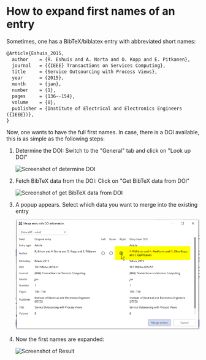 # How to expand first names of an entry

Sometimes, one has a BibTeX/biblatex entry with abbreviated short names:

```
@Article{Eshuis_2015,
  author    = {R. Eshuis and A. Norta and O. Kopp and E. Pitkanen},
  journal   = {{IEEE} Transactions on Services Computing},
  title     = {Service Outsourcing with Process Views},
  year      = {2015},
  month     = {jan},
  number    = {1},
  pages     = {136--154},
  volume    = {8},
  publisher = {Institute of Electrical and Electronics Engineers ({IEEE})},
}
```

Now, one wants to have the full first names. In case, there is a DOI available, this is as simple as the following steps:

1.  Determine the DOI: Switch to the "General" tab and click on "Look up DOI"

    <img src="../.gitbook/assets/expand-firstnames-step-1.png" alt="Screenshot of determine DOI" data-size="original">
2.  Fetch BibTeX data from the DOI: Click on "Get BibTeX data from DOI"

    <img src="../.gitbook/assets/expand-firstnames-step-2.png" alt="Screenshot of get BibTeX data from DOI" data-size="original">
3.  A popup appears. Select which data you want to merge into the existing entry

    <img src="../.gitbook/assets/expand-firstnames-step-3 (1).png" alt="Screenshot of Merge Entries Dialog" data-size="original">
4.  Now the first names are expanded:

    <img src="../.gitbook/assets/expand-firstnames-step-4.png" alt="Screenshot of Result" data-size="original">

